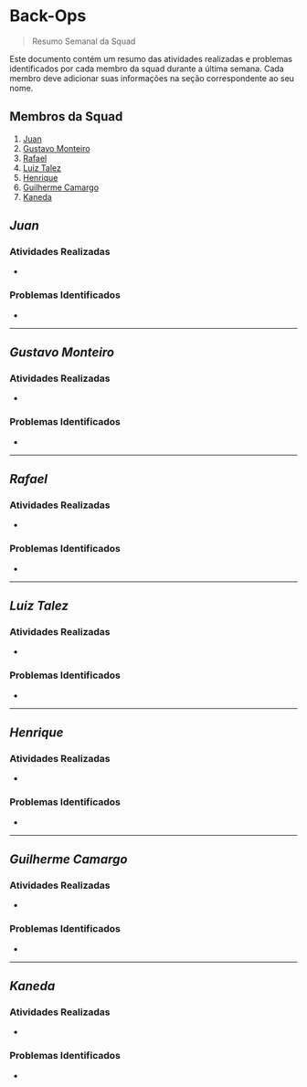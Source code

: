 # Back-Ops

> Resumo Semanal da Squad

Este documento contém um resumo das atividades realizadas e problemas identificados por cada membro da squad durante a última semana. Cada membro deve adicionar suas informações na seção correspondente ao seu nome.

## Membros da Squad

1. [Juan](https://github.com/JJuanPablo)
2. [Gustavo Monteiro](https://github.com/gmgpx)
3. [Rafael](https://github.com/sinkevirns)
4. [Luiz Talez](https://github.com/LuizTeles06)
5. [Henrique](https://github.com/Henferper)
6. [Guilherme Camargo](https://github.com/GuilhermeAmargo)
7. [Kaneda](https://github.com/GuilhermeKaneda)


## *Juan*

### Atividades Realizadas
- 

### Problemas Identificados
- 

---

## *Gustavo Monteiro*

### Atividades Realizadas
- 

### Problemas Identificados
- 

---

## *Rafael*

### Atividades Realizadas
- 

### Problemas Identificados
-

---

## *Luiz Talez*

### Atividades Realizadas
- 

### Problemas Identificados
- 

---

## *Henrique*

### Atividades Realizadas
- 

### Problemas Identificados
- 

---

## *Guilherme Camargo*

### Atividades Realizadas
- 

### Problemas Identificados
- 

---

## *Kaneda*

### Atividades Realizadas
- 

### Problemas Identificados
- 
